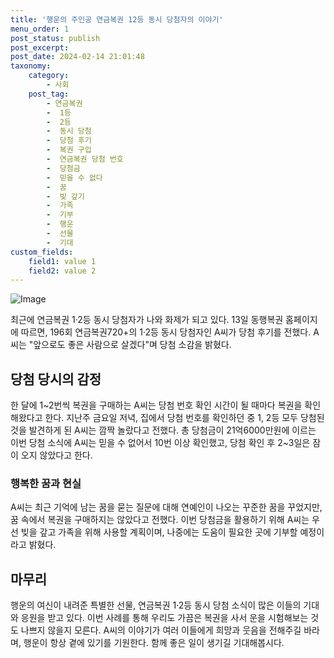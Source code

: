 ```yaml
---
title: '행운의 주인공 연금복권 12등 동시 당첨자의 이야기'
menu_order: 1
post_status: publish
post_excerpt: 
post_date: 2024-02-14 21:01:48
taxonomy:
    category:
        - 사회
    post_tag:
        - 연금복권
        -  1등
        -  2등
        -  동시 당첨
        -  당첨 후기
        -  복권 구입
        -  연금복권 당첨 번호
        -  당첨금
        -  믿을 수 없다
        -  꿈
        -  빚 갚기
        -  가족
        -  기부
        -  행운
        -  선물
        -  기대
custom_fields:
    field1: value 1
    field2: value 2
---
```


![Image](https://imgnews.pstatic.net/image/015/2024/02/13/0004948004_001_20240214000301038.jpg?type=w647)

최근에 연금복권 1·2등 동시 당첨자가 나와 화제가 되고 있다. 13일 동행복권 홈페이지에 따르면, 196회 연금복권720+의 1·2등 동시 당첨자인 A씨가 당첨 후기를 전했다. A씨는 "앞으로도 좋은 사람으로 살겠다"며 당첨 소감을 밝혔다.
## 당첨 당시의 감정
한 달에 1~2번씩 복권을 구매하는 A씨는 당첨 번호 확인 시간이 될 때마다 복권을 확인해왔다고 한다. 지난주 금요일 저녁, 집에서 당첨 번호를 확인하던 중 1, 2등 모두 당첨된 것을 발견하게 된 A씨는 깜짝 놀랐다고 전했다. 총 당첨금이 21억6000만원에 이르는 이번 당첨 소식에 A씨는 믿을 수 없어서 10번 이상 확인했고, 당첨 확인 후 2~3일은 잠이 오지 않았다고 한다.
### 행복한 꿈과 현실
A씨는 최근 기억에 남는 꿈을 묻는 질문에 대해 연예인이 나오는 꾸준한 꿈을 꾸었지만, 꿈 속에서 복권을 구매하지는 않았다고 전했다. 이번 당첨금을 활용하기 위해 A씨는 우선 빚을 갚고 가족을 위해 사용할 계획이며, 나중에는 도움이 필요한 곳에 기부할 예정이라고 밝혔다.
## 마무리
행운의 여신이 내려준 특별한 선물, 연금복권 1·2등 동시 당첨 소식이 많은 이들의 기대와 응원을 받고 있다. 이번 사례를 통해 우리도 가끔은 복권을 사서 운을 시험해보는 것도 나쁘지 않을지 모른다. A씨의 이야기가 여러 이들에게 희망과 웃음을 전해주길 바라며, 행운이 항상 곁에 있기를 기원한다. 함께 좋은 일이 생기길 기대해봅시다.
